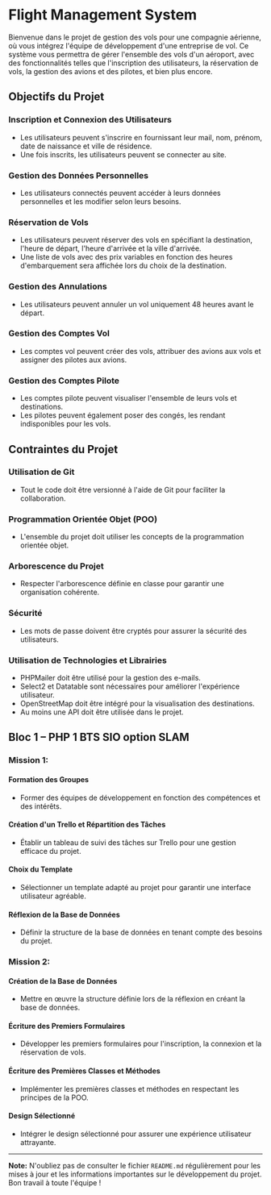 # Flight Management System

Bienvenue dans le projet de gestion des vols pour une compagnie aérienne, où vous intégrez l'équipe de développement d'une entreprise de vol. Ce système vous permettra de gérer l'ensemble des vols d'un aéroport, avec des fonctionnalités telles que l'inscription des utilisateurs, la réservation de vols, la gestion des avions et des pilotes, et bien plus encore.

## Objectifs du Projet

### Inscription et Connexion des Utilisateurs
- Les utilisateurs peuvent s'inscrire en fournissant leur mail, nom, prénom, date de naissance et ville de résidence.
- Une fois inscrits, les utilisateurs peuvent se connecter au site.

### Gestion des Données Personnelles
- Les utilisateurs connectés peuvent accéder à leurs données personnelles et les modifier selon leurs besoins.

### Réservation de Vols
- Les utilisateurs peuvent réserver des vols en spécifiant la destination, l'heure de départ, l'heure d'arrivée et la ville d'arrivée.
- Une liste de vols avec des prix variables en fonction des heures d'embarquement sera affichée lors du choix de la destination.

### Gestion des Annulations
- Les utilisateurs peuvent annuler un vol uniquement 48 heures avant le départ.

### Gestion des Comptes Vol
- Les comptes vol peuvent créer des vols, attribuer des avions aux vols et assigner des pilotes aux avions.

### Gestion des Comptes Pilote
- Les comptes pilote peuvent visualiser l'ensemble de leurs vols et destinations.
- Les pilotes peuvent également poser des congés, les rendant indisponibles pour les vols.

## Contraintes du Projet

### Utilisation de Git
- Tout le code doit être versionné à l'aide de Git pour faciliter la collaboration.

### Programmation Orientée Objet (POO)
- L'ensemble du projet doit utiliser les concepts de la programmation orientée objet.

### Arborescence du Projet
- Respecter l'arborescence définie en classe pour garantir une organisation cohérente.

### Sécurité
- Les mots de passe doivent être cryptés pour assurer la sécurité des utilisateurs.

### Utilisation de Technologies et Librairies
- PHPMailer doit être utilisé pour la gestion des e-mails.
- Select2 et Datatable sont nécessaires pour améliorer l'expérience utilisateur.
- OpenStreetMap doit être intégré pour la visualisation des destinations.
- Au moins une API doit être utilisée dans le projet.

## Bloc 1 – PHP 1 BTS SIO option SLAM

### Mission 1:

#### Formation des Groupes
- Former des équipes de développement en fonction des compétences et des intérêts.

#### Création d'un Trello et Répartition des Tâches
- Établir un tableau de suivi des tâches sur Trello pour une gestion efficace du projet.

#### Choix du Template
- Sélectionner un template adapté au projet pour garantir une interface utilisateur agréable.

#### Réflexion de la Base de Données
- Définir la structure de la base de données en tenant compte des besoins du projet.

### Mission 2:

#### Création de la Base de Données
- Mettre en œuvre la structure définie lors de la réflexion en créant la base de données.

#### Écriture des Premiers Formulaires
- Développer les premiers formulaires pour l'inscription, la connexion et la réservation de vols.

#### Écriture des Premières Classes et Méthodes
- Implémenter les premières classes et méthodes en respectant les principes de la POO.

#### Design Sélectionné
- Intégrer le design sélectionné pour assurer une expérience utilisateur attrayante.

---

**Note:**
N'oubliez pas de consulter le fichier `README.md` régulièrement pour les mises à jour et les informations importantes sur le développement du projet. Bon travail à toute l'équipe !
